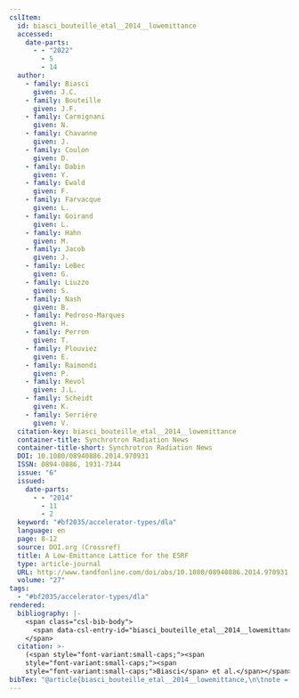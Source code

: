 ```yaml
---
cslItem:
  id: biasci_bouteille_etal__2014__lowemittance
  accessed:
    date-parts:
      - - "2022"
        - 5
        - 14
  author:
    - family: Biasci
      given: J.C.
    - family: Bouteille
      given: J.F.
    - family: Carmignani
      given: N.
    - family: Chavanne
      given: J.
    - family: Coulon
      given: D.
    - family: Dabin
      given: Y.
    - family: Ewald
      given: F.
    - family: Farvacque
      given: L.
    - family: Goirand
      given: L.
    - family: Hahn
      given: M.
    - family: Jacob
      given: J.
    - family: LeBec
      given: G.
    - family: Liuzzo
      given: S.
    - family: Nash
      given: B.
    - family: Pedroso-Marques
      given: H.
    - family: Perron
      given: T.
    - family: Plouviez
      given: E.
    - family: Raimondi
      given: P.
    - family: Revol
      given: J.L.
    - family: Scheidt
      given: K.
    - family: Serrière
      given: V.
  citation-key: biasci_bouteille_etal__2014__lowemittance
  container-title: Synchrotron Radiation News
  container-title-short: Synchrotron Radiation News
  DOI: 10.1080/08940886.2014.970931
  ISSN: 0894-0886, 1931-7344
  issue: "6"
  issued:
    date-parts:
      - - "2014"
        - 11
        - 2
  keyword: "#bf2035/accelerator-types/dla"
  language: en
  page: 8-12
  source: DOI.org (Crossref)
  title: A Low-Emittance Lattice for the ESRF
  type: article-journal
  URL: http://www.tandfonline.com/doi/abs/10.1080/08940886.2014.970931
  volume: "27"
tags:
  - "#bf2035/accelerator-types/dla"
rendered:
  bibliography: |-
    <span class="csl-bib-body">
      <span data-csl-entry-id="biasci_bouteille_etal__2014__lowemittance" class="csl-entry"><span class='author-bib'>Biasci, Bouteille, J. F., Carmignani, N., Chavanne, J., Coulon, D., Dabin, Y., Ewald, F., Farvacque, L., Goirand, L., Hahn, M., Jacob, J., LeBec, G., Liuzzo, S., Nash, B., Pedroso-Marques, H., Perron, T., Plouviez, E., Raimondi, P., Revol, J. L., … Serrière, V.</span>. <span class='date-bib'>(2014)</span>. <span class='title'><b>A Low-Emittance Lattice for the ESRF</b></span>. <i>Synchrotron Radiation News</i>, <i>27</i>(6), 8–12. <span class='URL'><a href='https://doi.org/10.1080/08940886.2014.970931'>LINK</a></span></span>
    </span>
  citation: >-
    (<span style="font-variant:small-caps;"><span
    style="font-variant:small-caps;"><span
    style="font-variant:small-caps;">Biasci</span> et al.</span></span>, 2014)
bibTex: "@article{biasci_bouteille_etal__2014__lowemittance,\n\tnote = {[Online; accessed 2022-05-14]},\n\tauthor = {Biasci, J.C. and Bouteille, J.F. and Carmignani, N. and Chavanne, J. and Coulon, D. and Dabin, Y. and Ewald, F. and Farvacque, L. and Goirand, L. and Hahn, M. and Jacob, J. and LeBec, G. and Liuzzo, S. and Nash, B. and Pedroso-Marques, H. and Perron, T. and Plouviez, E. and Raimondi, P. and Revol, J.L. and Scheidt, K. and Serri{\\` e}re, V.},\n\tjournal = {Synchrotron Radiation News},\n\tdoi = {10.1080/08940886.2014.970931},\n\tissn = {0894-0886, 1931-7344},\n\tnumber = {6},\n\tyear = {2014},\n\tmonth = {nov 2},\n\tpages = {8--12},\n\ttitle = {A {Low}-{Emittance} {Lattice} for the {ESRF}},\n\turl = {http://www.tandfonline.com/doi/abs/10.1080/08940886.2014.970931},\n\thowpublished = {http://www.tandfonline.com/doi/abs/10.1080/08940886.2014.970931},\n\tvolume = {27},\n}\n\n"
---
```

